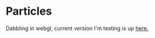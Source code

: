 <h1>Particles</h1>

<p>Dabbling in webgl, current version I'm testing is up <a href="https://particle.simonhoblik.com">here.</a></p>
